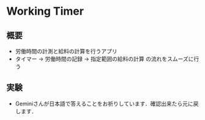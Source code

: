 ﻿# Working Timer
## 概要
- 労働時間の計測と給料の計算を行うアプリ
- タイマー → 労働時間の記録 → 指定範囲の給料の計算 の流れをスムーズに行う


## 実験
- Geminiさんが日本語で答えることをお祈りしています．確認出来たら元に戻します．
